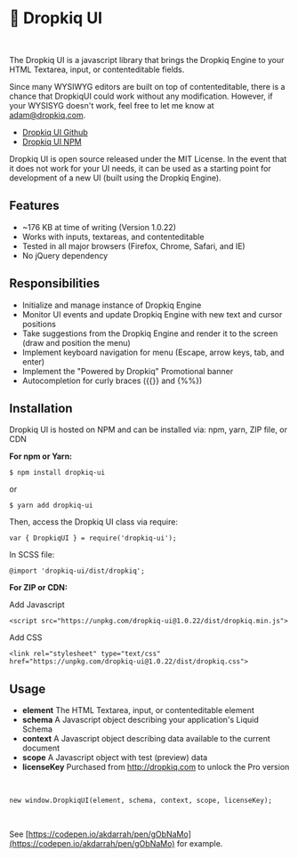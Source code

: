 # 🚀 Dropkiq UI

&nbsp;

The Dropkiq UI is a javascript library that brings the Dropkiq Engine to your HTML Textarea, input, or contenteditable fields.

Since many WYSIWYG editors are built on top of contenteditable, there is a chance that DropkiqUI could work without any modification. However, if your WYSISYG doesn't work, feel free to let me know at adam@dropkiq.com.

* [Dropkiq UI Github](https://github.com/akdarrah/dropkiq-ui)
* [Dropkiq UI NPM](https://www.npmjs.com/package/dropkiq-ui)

Dropkiq UI is open source released under the MIT License. In the event that it does not work for your UI needs, it can be used as a starting point for development of a new UI (built using the Dropkiq Engine).

## Features

* ~176 KB at time of writing (Version 1.0.22)
* Works with inputs, textareas, and contenteditable
* Tested in all major browsers (Firefox, Chrome, Safari, and IE)
* No jQuery dependency

## Responsibilities

* Initialize and manage instance of Dropkiq Engine
* Monitor UI events and update Dropkiq Engine with new text and cursor positions
* Take suggestions from the Dropkiq Engine and render it to the screen (draw and position the menu)
* Implement keyboard navigation for menu (Escape, arrow keys, tab, and enter)
* Implement the "Powered by Dropkiq" Promotional banner
* Autocompletion for curly braces ({{}} and {%%})

## Installation

Dropkiq UI is hosted on NPM and can be installed via: npm, yarn, ZIP file, or CDN

**For npm or Yarn:**

```
$ npm install dropkiq-ui
```

or

```
$ yarn add dropkiq-ui
```

Then, access the Dropkiq UI class via require:

```
var { DropkiqUI } = require('dropkiq-ui');
```

In SCSS file:

```
@import 'dropkiq-ui/dist/dropkiq';
```

**For ZIP or CDN:**

Add Javascript

```
<script src="https://unpkg.com/dropkiq-ui@1.0.22/dist/dropkiq.min.js">
```

Add CSS

```
<link rel="stylesheet" type="text/css" href="https://unpkg.com/dropkiq-ui@1.0.22/dist/dropkiq.css">
```

## Usage

* **element** The HTML Textarea, input, or contenteditable element
* **schema** A Javascript object describing your application's Liquid Schema
* **context** A Javascript object describing data available to the current document
* **scope** A Javascript object with test (preview) data
* **licenseKey** Purchased from http://dropkiq.com to unlock the Pro version

&nbsp;

```
new window.DropkiqUI(element, schema, context, scope, licenseKey);
```

&nbsp;

See [https://codepen.io/akdarrah/pen/gObNaMo](https://codepen.io/akdarrah/pen/gObNaMo) for example.
